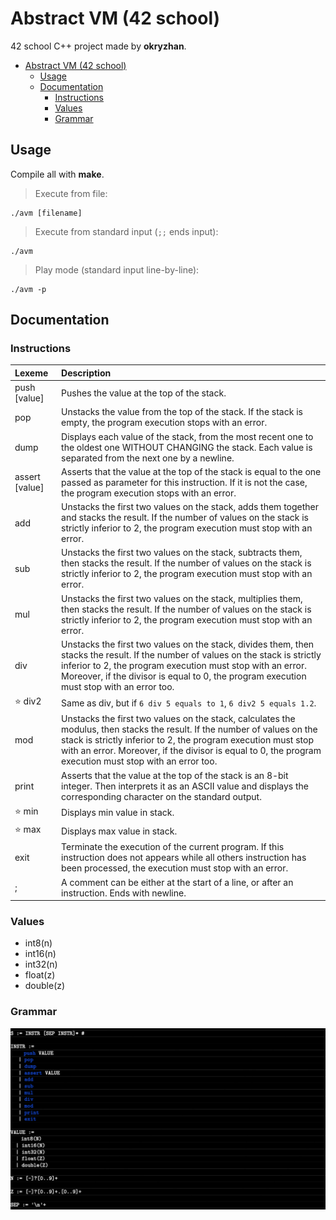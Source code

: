 # Abstract VM (42 school)
42 school C++ project made by **okryzhan**.

- [Abstract VM (42 school)](#abstract-vm-42-school)
	- [Usage](#usage)
	- [Documentation](#documentation)
		- [Instructions](#instructions)
		- [Values](#values)
		- [Grammar](#grammar)

## Usage
Compile all with  **make**.

> Execute from file:

```
./avm [filename]
```

> Execute from standard input (`;;` ends input):

```
./avm
```

> Play mode (standard input line-by-line):

```
./avm -p
```

## Documentation

### Instructions

|Lexeme| Description |
|:--|:--|
| push [value] | Pushes the value at the top of the stack. |
| pop | Unstacks the value from the top of the stack. If the stack is empty, the program execution stops with an error. |
| dump | Displays each value of the stack, from the most recent one to the oldest one WITHOUT CHANGING the stack. Each value is separated from the next one by a newline. |
| assert [value] | Asserts that the value at the top of the stack is equal to the one passed as parameter for this instruction. If it is not the case, the program execution stops with an error. |
| add | Unstacks the first two values on the stack, adds them together and stacks the result. If the number of values on the stack is strictly inferior to 2, the program execution must stop with an error. |
| sub | Unstacks the first two values on the stack, subtracts them, then stacks the result. If the number of values on the stack is strictly inferior to 2, the program execution must stop with an error.
| mul | Unstacks the first two values on the stack, multiplies them, then stacks the result. If the number of values on the stack is strictly inferior to 2, the program execution must stop with an error. |
| div | Unstacks the first two values on the stack, divides them, then stacks the result. If the number of values on the stack is strictly inferior to 2, the program execution must stop with an error. Moreover, if the divisor is equal to 0, the program execution must stop with an error too.
| ⭐️ div2 | Same as div, but if `6 div 5 equals to 1`, `6 div2 5 equals 1.2`.
| mod | Unstacks the first two values on the stack, calculates the modulus, then stacks the result. If the number of values on the stack is strictly inferior to 2, the program execution must stop with an error. Moreover, if the divisor is equal to 0, the program execution must stop with an error too. |
| print | Asserts that the value at the top of the stack is an 8-bit integer. Then interprets it as an ASCII value and displays the corresponding character on the standard output. |
| ⭐️ min | Displays min value in stack.
| ⭐️ max | Displays max value in stack.
| exit | Terminate the execution of the current program. If this instruction does not appears while all others instruction has been processed, the execution must stop with an error.
|;| A comment can be either at the start of a line, or after an instruction. Ends with newline.

### Values
- int8(n)
- int16(n)
- int32(n)
- float(z)
- double(z)

### Grammar
![Grammar](subject/grammar.png)